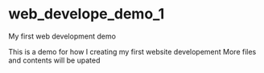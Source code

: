 # web_develope_demo_1
My first web development demo

This is a demo for how I creating my first website developement
More files and contents will be upated
